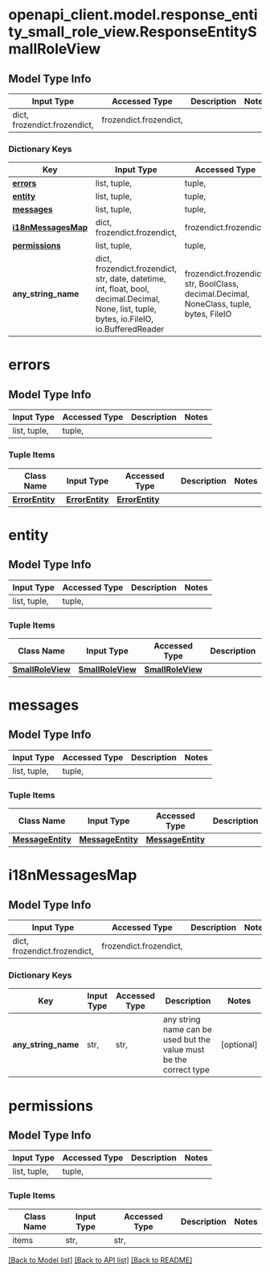# openapi_client.model.response_entity_small_role_view.ResponseEntitySmallRoleView

## Model Type Info
Input Type | Accessed Type | Description | Notes
------------ | ------------- | ------------- | -------------
dict, frozendict.frozendict,  | frozendict.frozendict,  |  | 

### Dictionary Keys
Key | Input Type | Accessed Type | Description | Notes
------------ | ------------- | ------------- | ------------- | -------------
**[errors](#errors)** | list, tuple,  | tuple,  |  | [optional] 
**[entity](#entity)** | list, tuple,  | tuple,  |  | [optional] 
**[messages](#messages)** | list, tuple,  | tuple,  |  | [optional] 
**[i18nMessagesMap](#i18nMessagesMap)** | dict, frozendict.frozendict,  | frozendict.frozendict,  |  | [optional] 
**[permissions](#permissions)** | list, tuple,  | tuple,  |  | [optional] 
**any_string_name** | dict, frozendict.frozendict, str, date, datetime, int, float, bool, decimal.Decimal, None, list, tuple, bytes, io.FileIO, io.BufferedReader | frozendict.frozendict, str, BoolClass, decimal.Decimal, NoneClass, tuple, bytes, FileIO | any string name can be used but the value must be the correct type | [optional]

# errors

## Model Type Info
Input Type | Accessed Type | Description | Notes
------------ | ------------- | ------------- | -------------
list, tuple,  | tuple,  |  | 

### Tuple Items
Class Name | Input Type | Accessed Type | Description | Notes
------------- | ------------- | ------------- | ------------- | -------------
[**ErrorEntity**](ErrorEntity.md) | [**ErrorEntity**](ErrorEntity.md) | [**ErrorEntity**](ErrorEntity.md) |  | 

# entity

## Model Type Info
Input Type | Accessed Type | Description | Notes
------------ | ------------- | ------------- | -------------
list, tuple,  | tuple,  |  | 

### Tuple Items
Class Name | Input Type | Accessed Type | Description | Notes
------------- | ------------- | ------------- | ------------- | -------------
[**SmallRoleView**](SmallRoleView.md) | [**SmallRoleView**](SmallRoleView.md) | [**SmallRoleView**](SmallRoleView.md) |  | 

# messages

## Model Type Info
Input Type | Accessed Type | Description | Notes
------------ | ------------- | ------------- | -------------
list, tuple,  | tuple,  |  | 

### Tuple Items
Class Name | Input Type | Accessed Type | Description | Notes
------------- | ------------- | ------------- | ------------- | -------------
[**MessageEntity**](MessageEntity.md) | [**MessageEntity**](MessageEntity.md) | [**MessageEntity**](MessageEntity.md) |  | 

# i18nMessagesMap

## Model Type Info
Input Type | Accessed Type | Description | Notes
------------ | ------------- | ------------- | -------------
dict, frozendict.frozendict,  | frozendict.frozendict,  |  | 

### Dictionary Keys
Key | Input Type | Accessed Type | Description | Notes
------------ | ------------- | ------------- | ------------- | -------------
**any_string_name** | str,  | str,  | any string name can be used but the value must be the correct type | [optional] 

# permissions

## Model Type Info
Input Type | Accessed Type | Description | Notes
------------ | ------------- | ------------- | -------------
list, tuple,  | tuple,  |  | 

### Tuple Items
Class Name | Input Type | Accessed Type | Description | Notes
------------- | ------------- | ------------- | ------------- | -------------
items | str,  | str,  |  | 

[[Back to Model list]](../../README.md#documentation-for-models) [[Back to API list]](../../README.md#documentation-for-api-endpoints) [[Back to README]](../../README.md)

